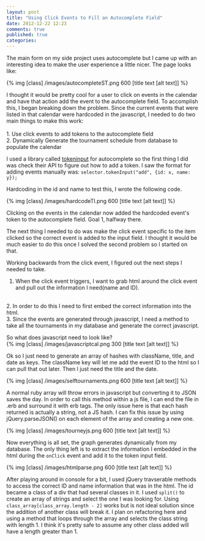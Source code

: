 ```yaml
---
layout: post
title: "Using Click Events to Fill an Autocomplete Field"
date: 2012-12-22 12:23
comments: true
published: true
categories: 
---
```


The main form on my side project uses autocomplete but I came up with an interesting idea to make the user experience a little nicer. The page looks like: 

{% img [class]  /images/autocompleteST.png 600 [title text [alt text]] %}
 
I thought it would be pretty cool for a user to click on events in the calendar and have that action add the event to the autocomplete field. To accomplish this, I began breaking down the problem. Since the current events that were listed in that calendar were hardcoded in the javascript, I needed to do two main things to make this work: </br></br> 1.  Use click events to add tokens to the autocomplete field </br> 2.  Dynamically Generate the tournament schedule from database to populate the calendar

I used a library called [tokeninput](http://loopj.com/jquery-tokeninput/) for autocomplete so the first thing I did was check their API to figure out how to add a token. I saw the format for adding events manually was: ```selector.tokenInput("add", {id: x, name: y});```

Hardcoding in the id and name to test this, I wrote the following code.

{% img [class]  /images/hardcodeTI.png 600 [title text [alt text]] %}

Clicking on the events in the calendar now added the hardcoded event's token to the autocomplete field. Goal 1, halfway there.

The next thing I needed to do was make the click event specific to the item clicked so the correct event is added to the input field. I thought it would be much easier to do this once I solved the second problem so I started on that. 

Working backwards from the click event, I figured out the next steps I needed to take.</br>
 1. When the click event triggers, I want to grab html around the click event and pull out the information I need(name and ID). 
</br>
 2. In order to do this I need to first embed the correct information into the html. </br>
 3. Since the events are generated through javascript, I need a method to take all the tournaments in my database and generate the correct javascript.

So what does javascript need to look like? </br>
{% img [class]  /images/javascriptcal.png 300 [title text [alt text]] %}



 Ok so I just need to generate an array of hashes with className, title, and date as keys. The className key will let me add the event ID to the html so I can pull that out later. Then I just need the title and the date.

{% img [class]  /images/selftournaments.png 600 [title text [alt text]] %}

A normal ruby array will throw errors in javascript but converting it to JSON saves the day. In order to call this method within a js file, I can end the file in .erb and surround it with erb tags. The only issue here is that each hash returned is actually a string, not a JS hash. I can fix this issue by using jQuery.parseJSON() on each element of the array and creating a new one. 


{% img [class]  /images/tourneyjs.png 600 [title text [alt text]] %}

Now everything is all set, the graph generates dynamically from my database. The only thing left is to extract the information I embedded in the html during the ```onClick``` event and add it to the token input field.

{% img [class]  /images/htmlparse.png 600 [title text [alt text]] %}

After playing around in console for a bit, I used jQuery travserable methods to access the correct ID and name information that was in the html. The id became a class of a div that had several classes in it. I used ```split()``` to create an array of strings and select the one I was looking for. Using ```class_array[class_array.length - 2]``` works but is not ideal solution since the addition of another class will break it. I plan on refactoring here and using a method that loops through the array and selects the class string with length 1. I think it's pretty safe to assume any other class added will have a length greater than 1. 

